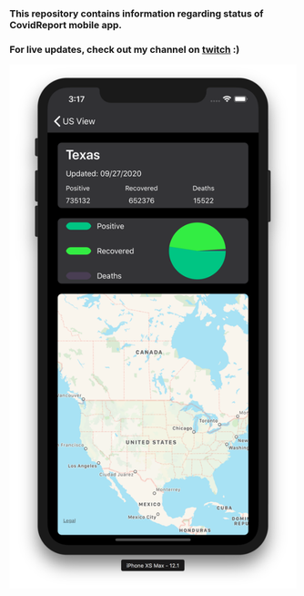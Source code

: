 ### This repository contains information regarding status of CovidReport mobile app. 
### For live updates, check out my channel on [twitch](https://www.twitch.tv/mau5atron) :)
![](./assets/covid_report.png)
